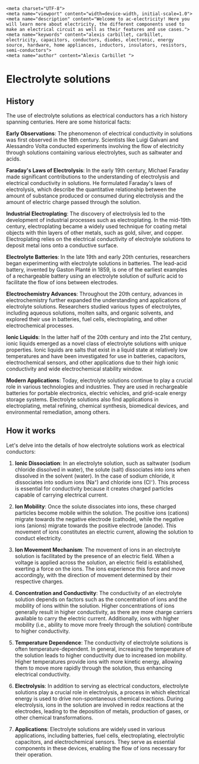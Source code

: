     <meta charset="UTF-8">
    <meta name="viewport" content="width=device-width, initial-scale=1.0">
    <meta name="description" content="Welcome to ac-electricity! Here you will learn more about electricity, the different components used to make an electrical circuit as well as their features and use cases.">
    <meta name="keywords" content="alexis carbillet, carbillet, electricity, capacitors, conductors, diodes, electronic, energy source, hardware, home appliances, inductors, insulators, resistors, semi-conductors">
    <meta name="author" content="Alexis Carbillet ">
</head>

# Electrolyte solutions

## History

The use of electrolyte solutions as electrical conductors has a rich history spanning centuries. Here are some historical facts:

**Early Observations**: The phenomenon of electrical conductivity in solutions was first observed in the 18th century. Scientists like Luigi Galvani and Alessandro Volta conducted experiments involving the flow of electricity through solutions containing various electrolytes, such as saltwater and acids.

**Faraday's Laws of Electrolysis**: In the early 19th century, Michael Faraday made significant contributions to the understanding of electrolysis and electrical conductivity in solutions. He formulated Faraday's laws of electrolysis, which describe the quantitative relationship between the amount of substance produced or consumed during electrolysis and the amount of electric charge passed through the solution.

**Industrial Electroplating**: The discovery of electrolysis led to the development of industrial processes such as electroplating. In the mid-19th century, electroplating became a widely used technique for coating metal objects with thin layers of other metals, such as gold, silver, and copper. Electroplating relies on the electrical conductivity of electrolyte solutions to deposit metal ions onto a conductive surface.

**Electrolyte Batteries**: In the late 19th and early 20th centuries, researchers began experimenting with electrolyte solutions in batteries. The lead-acid battery, invented by Gaston Planté in 1859, is one of the earliest examples of a rechargeable battery using an electrolyte solution of sulfuric acid to facilitate the flow of ions between electrodes.

**Electrochemistry Advances**: Throughout the 20th century, advances in electrochemistry further expanded the understanding and applications of electrolyte solutions. Researchers studied various types of electrolytes, including aqueous solutions, molten salts, and organic solvents, and explored their use in batteries, fuel cells, electroplating, and other electrochemical processes.

**Ionic Liquids**: In the latter half of the 20th century and into the 21st century, ionic liquids emerged as a novel class of electrolyte solutions with unique properties. Ionic liquids are salts that exist in a liquid state at relatively low temperatures and have been investigated for use in batteries, capacitors, electrochemical sensors, and other applications due to their high ionic conductivity and wide electrochemical stability window.

**Modern Applications**: Today, electrolyte solutions continue to play a crucial role in various technologies and industries. They are used in rechargeable batteries for portable electronics, electric vehicles, and grid-scale energy storage systems. Electrolyte solutions also find applications in electroplating, metal refining, chemical synthesis, biomedical devices, and environmental remediation, among others.

## How it works

Let's delve into the details of how electrolyte solutions work as electrical conductors:

1. **Ionic Dissociation**: In an electrolyte solution, such as saltwater (sodium chloride dissolved in water), the solute (salt) dissociates into ions when dissolved in the solvent (water). In the case of sodium chloride, it dissociates into sodium ions (Na⁺) and chloride ions (Cl⁻). This process is essential for conductivity because it creates charged particles capable of carrying electrical current.

2. **Ion Mobility**: Once the solute dissociates into ions, these charged particles become mobile within the solution. The positive ions (cations) migrate towards the negative electrode (cathode), while the negative ions (anions) migrate towards the positive electrode (anode). This movement of ions constitutes an electric current, allowing the solution to conduct electricity.

3. **Ion Movement Mechanism**: The movement of ions in an electrolyte solution is facilitated by the presence of an electric field. When a voltage is applied across the solution, an electric field is established, exerting a force on the ions. The ions experience this force and move accordingly, with the direction of movement determined by their respective charges.

4. **Concentration and Conductivity**: The conductivity of an electrolyte solution depends on factors such as the concentration of ions and the mobility of ions within the solution. Higher concentrations of ions generally result in higher conductivity, as there are more charge carriers available to carry the electric current. Additionally, ions with higher mobility (i.e., ability to move more freely through the solution) contribute to higher conductivity.

5. **Temperature Dependence**: The conductivity of electrolyte solutions is often temperature-dependent. In general, increasing the temperature of the solution leads to higher conductivity due to increased ion mobility. Higher temperatures provide ions with more kinetic energy, allowing them to move more rapidly through the solution, thus enhancing electrical conductivity.

6. **Electrolysis**: In addition to serving as electrical conductors, electrolyte solutions play a crucial role in electrolysis, a process in which electrical energy is used to drive non-spontaneous chemical reactions. During electrolysis, ions in the solution are involved in redox reactions at the electrodes, leading to the deposition of metals, production of gases, or other chemical transformations.

7. **Applications**: Electrolyte solutions are widely used in various applications, including batteries, fuel cells, electroplating, electrolytic capacitors, and electrochemical sensors. They serve as essential components in these devices, enabling the flow of ions necessary for their operation.

